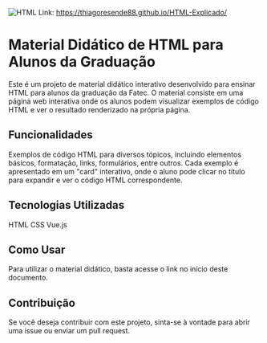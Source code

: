 ![HTML](https://github.com/ThiagoResende88/HTML-Explicado/assets/117482959/54629358-1e84-4c3e-b787-f9a6d8063baf)
Link: https://thiagoresende88.github.io/HTML-Explicado/ 

# Material Didático de HTML para Alunos da Graduação
Este é um projeto de material didático interativo desenvolvido para ensinar HTML para alunos da graduação da Fatec. O material consiste em uma página web interativa onde os alunos podem visualizar exemplos de código HTML e ver o resultado renderizado na própria página.

## Funcionalidades
Exemplos de código HTML para diversos tópicos, incluindo elementos básicos, formatação, links, formulários, entre outros.
Cada exemplo é apresentado em um "card" interativo, onde o aluno pode clicar no título para expandir e ver o código HTML correspondente.

## Tecnologias Utilizadas
HTML
CSS
Vue.js

## Como Usar
Para utilizar o material didático, basta acesse o link no início deste documento.

## Contribuição
Se você deseja contribuir com este projeto, sinta-se à vontade para abrir uma issue ou enviar um pull request.

